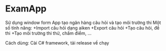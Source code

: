 # ExamApp
Sử dụng window form
App tạo ngân hàng câu hỏi và tạo môi trường thi
Một số tính năng:
 +Import câu hỏi dạng aiken
 +Export câu hỏi
 +Tạo câu hỏi, đề thi
 +Tạo môi trường thi thử, chấm điểm, ...

Cách dùng: Cài C# framework, tải release về chạy
